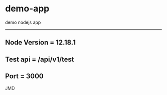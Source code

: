 # demo-app
demo nodejs app

---------------------------

Node Version = 12.18.1
----------------------

Test api =  /api/v1/test
------------------------

Port = 3000
------------
JMD
